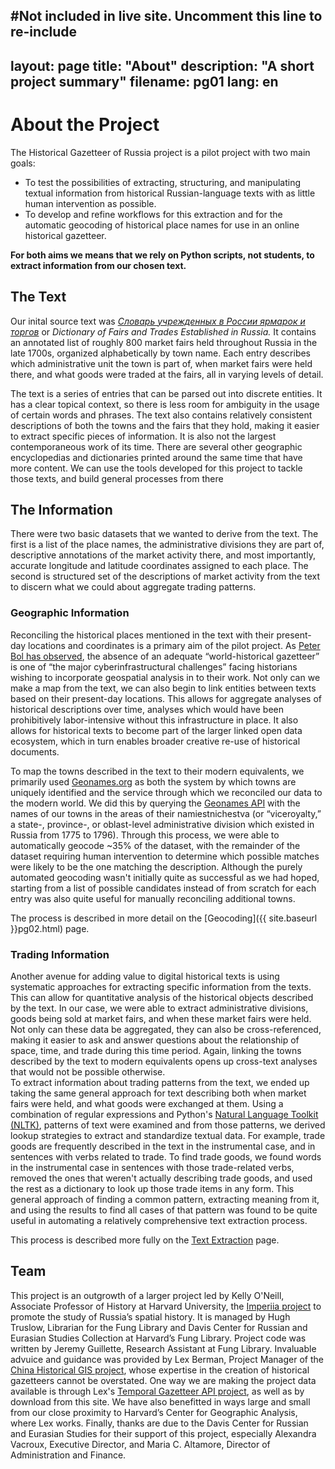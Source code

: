 #Not included in live site. Uncomment this line to re-include
---
layout: page
title: "About"
description: "A short project summary"
filename: pg01
lang: en
---

About the Project
=================

The Historical Gazetteer of Russia project is a pilot project with two main goals:

* To test the possibilities of extracting, structuring, and manipulating textual information from historical Russian-language texts with as little human intervention as possible. 
* To develop and refine workflows for this extraction and for the automatic geocoding of historical place names for use in an online historical gazetteer.

__For both aims we means that we rely on Python scripts, not students, to extract information from our chosen text.__

The Text
--------

Our inital source text was _[Словарь учрежденных в России ярмарок и торгов](http://catalog.hathitrust.org/Record/006277212)_ or _Dictionary of Fairs and Trades Established in Russia._ It contains an annotated list of roughly 800 market fairs held throughout Russia in the late 1700s, organized alphabetically by town name. Each entry describes which administrative unit the town is part of, when market fairs were held there, and what goods were traded at the fairs, all in varying levels of detail.  
  
The text is a series of entries that can be parsed out into discrete entities. It has a clear topical context, so there is less room for ambiguity in the usage of certain words and phrases. The text also contains relatively consistent descriptions of both the towns and the fairs that they hold, making it easier to extract specific pieces of information. It is also not the largest contemporaneous work of its time. There are several other geographic encyclopedias and dictionaries printed around the same time that have more content. We can use the tools developed for this project to tackle those texts, and build general processes from there 

The Information
---------------

There were two basic datasets that we wanted to derive from the text. The first is a list of the place names, the administrative divisions they are part of, descriptive annotations of the market activity there, and most importantly, accurate longitude and latitude coordinates assigned to each place. The second is structured set of the descriptions of market activity from the text to discern what we could about aggregate trading patterns.  
  
### Geographic Information
Reconciling the historical places mentioned in the text with their present-day locations and coordinates is a primary aim of the pilot project. As [Peter Bol has observed](http://www.historians.org/publications-and-directories/perspectives-on-history/october-2012/history-and-the-digital-image/on-an-infrastructure-for-historical-spatial-analysis), the absence of an adequate “world-historical gazetteer” is one of “the major cyberinfrastructural challenges” facing historians wishing to incorporate geospatial analysis in to their work. Not only can we make a map from the text, we can also begin to link entities between texts based on their present-day locations. This allows for aggregate analyses of historical descriptions over time, analyses which would have been prohibitively labor-intensive without this infrastructure in place. It also allows for historical texts to become part of the larger linked open data ecosystem, which in turn enables broader creative re-use of historical documents.  

To map the towns described in the text to their modern equivalents, we primarily used [Geonames.org](http://www.geonames.org/) as both the system by which towns are uniquely identified and the service through which we reconciled our data to the modern world. We did this by querying the [Geonames API](http://www.geonames.org/export/geonames-search.html) with the names of our towns in the areas of their namiestnichestva (or “viceroyalty,” a state-, province-, or oblast-level administrative division which existed in Russia from 1775 to 1796). Through this process, we were able to automatically geocode ~35% of the dataset, with the remainder of the dataset requiring human intervention to determine which possible matches were likely to be the one matching the description. Although the purely automated geocoding wasn't initially quite as successful as we had hoped, starting from a list of possible candidates instead of from scratch for each entry was also quite useful for manually reconciling additional towns.  
  
The process is described in more detail on the [Geocoding]({{ site.baseurl }}pg02.html) page.  
  
### Trading Information
Another avenue for adding value to digital historical texts is using systematic approaches for extracting specific information from the texts. This can allow for quantitative analysis of the historical objects described by the text. In our case, we were able to extract administrative divisions, goods being sold at market fairs, and when these market fairs were held. Not only can these data be aggregated, they can also be cross-referenced, making it easier to ask and answer questions about the relationship of space, time, and trade during this time period. Again, linking the towns described by the text to modern equivalents opens up cross-text analyses that would not be possible otherwise.  
To extract information about trading patterns from the text, we ended up taking the same general approach for text describing both when market fairs were held, and what goods were exchanged at them. Using a combination of regular expressions and Python's [Natural Language Toolkit (NLTK)](http://www.nltk.org/), patterns of text were examined and from those patterns, we derived lookup strategies to extract and standardize textual data. For example, trade goods are frequently described in the text in the instrumental case, and in sentences with verbs related to trade. To find trade goods, we found words in the instrumental case in sentences with those trade-related verbs, removed the ones that weren't actually describing trade goods, and used the rest as a dictionary to look up those trade items in any form. This general approach of finding a common pattern, extracting meaning from it, and using the results to find all cases of that pattern was found to be quite useful in automating a relatively comprehensive text extraction process.  
  
This process is described more fully on the [Text Extraction](#) page.  
  
Team
----
This project is an outgrowth of a larger project led by Kelly O'Neill, Associate Professor of History at Harvard University, the [Imperiia project](https://sites.google.com/site/imperiiagis/home) to promote the study of Russia’s spatial history. It is managed by Hugh Truslow, Librarian for the Fung Library and Davis Center for Russian and Eurasian Studies Collection at Harvard’s Fung Library. Project code was written by Jeremy Guillette, Research Assistant at Fung Library. Invaluable advuice and guidance was provided by Lex Berman, Project Manager of the [China Historical GIS project](http://fas.harvard.edu/~chgis/chgis_home.html), whose expertise in the creation of historical gazetteers cannot be overstated. One way we are making the project data available is through Lex's [Temporal Gazetteer API project](http://chgis.hmdc.harvard.edu/tgaz/), as well as by download from this site. We have also benefitted in ways large and small from our close proximity to Harvard’s Center for Geographic Analysis, where Lex works. Finally, thanks are due to the Davis Center for Russian and Eurasian Studies for their support of this project, especially Alexandra Vacroux, Executive Director, and Maria C. Altamore, Director of Administration and Finance. 